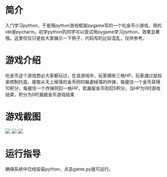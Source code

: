 # 简介
入门学习python，于是用python游戏框架pygame写的一个吃金币小游戏，用的ide是pycharm。初学python的同学可以尝试用pygame学习python，效果显著哦。这里仅仅只是给大家展示一下例子，代码写的比较混乱，仅供参考。

# 游戏介绍
吃金币这个游戏想必大家都玩过，在该游戏中，玩家拥有三格HP，玩家通过鼠标来控制托盘，接取从天上掉落的金币同时躲避掉落的炸弹，每接住一个金币获得10积分，每接住一个炸弹则扣一格HP，若漏接金币则扣5积分，当HP为0时游戏结束，积分为0时漏接金币游戏结束

# 游戏截图
<img src="https://github.com/shifenzhiliu/eating-coins/blob/master/game/%E6%B8%B8%E6%88%8F%E6%88%AA%E5%9B%BE/gamestart.png">
<img src="https://github.com/shifenzhiliu/eating-coins/blob/master/game/%E6%B8%B8%E6%88%8F%E6%88%AA%E5%9B%BE/gamein.png">
<img src="https://github.com/shifenzhiliu/eating-coins/blob/master/game/%E6%B8%B8%E6%88%8F%E6%88%AA%E5%9B%BE/gameover.png">

# 运行指导
确保系统中已经安装python，点击game.py就可运行。
